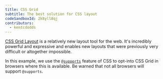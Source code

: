 ```yaml
---
title: CSS Grid
subtitle: The best solution for CSS layout
codeSandboxId: 2k8yll8qj
contributors:
  - kentcdodds
---
```

[CSS Grid Layout](https://developer.mozilla.org/en-US/docs/Web/CSS/CSS_Grid_Layout) is a relatively new layout tool for the web. It's incredibly powerful and expressive and enables new layouts that were previously very difficult or altogether impossible.

In this example, we use the [`@supports`](https://developer.mozilla.org/en-US/docs/Web/CSS/@supports) feature of CSS to opt-into CSS Grid in browsers where this is available. Be warned that not all browsers will support `@supports`.